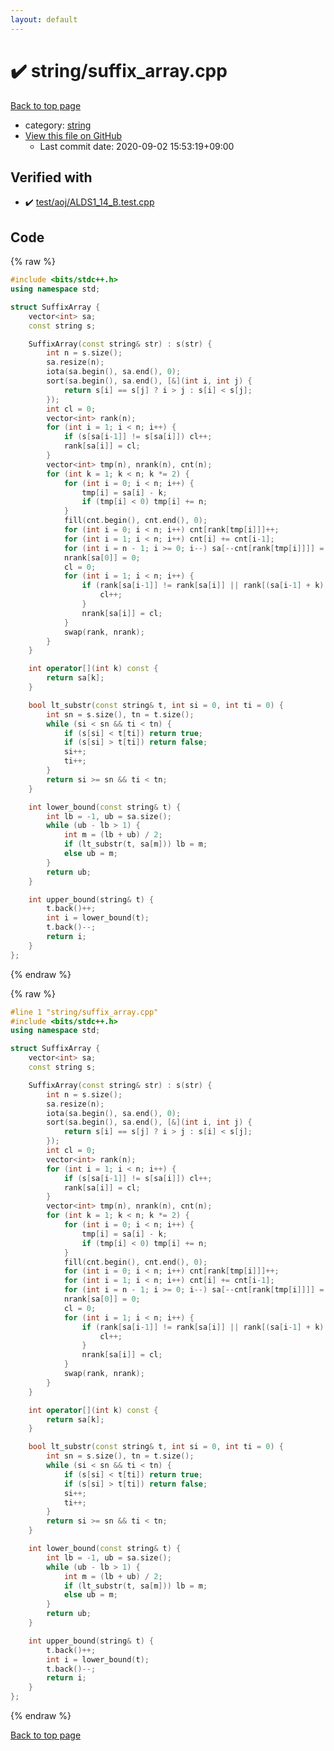 ```yaml
---
layout: default
---
```


<!-- mathjax config similar to math.stackexchange -->
<script type="text/javascript" async
  src="https://cdnjs.cloudflare.com/ajax/libs/mathjax/2.7.5/MathJax.js?config=TeX-MML-AM_CHTML">
</script>
<script type="text/x-mathjax-config">
  MathJax.Hub.Config({
    TeX: { equationNumbers: { autoNumber: "AMS" }},
    tex2jax: {
      inlineMath: [ ['$','$'] ],
      processEscapes: true
    },
    "HTML-CSS": { matchFontHeight: false },
    displayAlign: "left",
    displayIndent: "2em"
  });
</script>

<script type="text/javascript" src="https://cdnjs.cloudflare.com/ajax/libs/jquery/3.4.1/jquery.min.js"></script>
<script src="https://cdn.jsdelivr.net/npm/jquery-balloon-js@1.1.2/jquery.balloon.min.js" integrity="sha256-ZEYs9VrgAeNuPvs15E39OsyOJaIkXEEt10fzxJ20+2I=" crossorigin="anonymous"></script>
<script type="text/javascript" src="../../assets/js/copy-button.js"></script>
<link rel="stylesheet" href="../../assets/css/copy-button.css" />


# :heavy_check_mark: string/suffix_array.cpp

<a href="../../index.html">Back to top page</a>

* category: <a href="../../index.html#b45cffe084dd3d20d928bee85e7b0f21">string</a>
* <a href="{{ site.github.repository_url }}/blob/master/string/suffix_array.cpp">View this file on GitHub</a>
    - Last commit date: 2020-09-02 15:53:19+09:00




## Verified with

* :heavy_check_mark: <a href="../../verify/test/aoj/ALDS1_14_B.test.cpp.html">test/aoj/ALDS1_14_B.test.cpp</a>


## Code

<a id="unbundled"></a>
{% raw %}
```cpp
#include <bits/stdc++.h>
using namespace std;

struct SuffixArray {
    vector<int> sa;
    const string s;

    SuffixArray(const string& str) : s(str) {
        int n = s.size();
        sa.resize(n);
        iota(sa.begin(), sa.end(), 0);
        sort(sa.begin(), sa.end(), [&](int i, int j) {
            return s[i] == s[j] ? i > j : s[i] < s[j];
        });
        int cl = 0;
        vector<int> rank(n);
        for (int i = 1; i < n; i++) {
            if (s[sa[i-1]] != s[sa[i]]) cl++;
            rank[sa[i]] = cl;
        }
        vector<int> tmp(n), nrank(n), cnt(n);
        for (int k = 1; k < n; k *= 2) {
            for (int i = 0; i < n; i++) {
                tmp[i] = sa[i] - k;
                if (tmp[i] < 0) tmp[i] += n;
            }
            fill(cnt.begin(), cnt.end(), 0);
            for (int i = 0; i < n; i++) cnt[rank[tmp[i]]]++;
            for (int i = 1; i < n; i++) cnt[i] += cnt[i-1];
            for (int i = n - 1; i >= 0; i--) sa[--cnt[rank[tmp[i]]]] = tmp[i];
            nrank[sa[0]] = 0;
            cl = 0;
            for (int i = 1; i < n; i++) {
                if (rank[sa[i-1]] != rank[sa[i]] || rank[(sa[i-1] + k) % n] != rank[(sa[i] + k) % n]) {
                    cl++;
                }
                nrank[sa[i]] = cl;
            }
            swap(rank, nrank);
        }
    }

    int operator[](int k) const {
        return sa[k];
    }

    bool lt_substr(const string& t, int si = 0, int ti = 0) {
        int sn = s.size(), tn = t.size();
        while (si < sn && ti < tn) {
            if (s[si] < t[ti]) return true;
            if (s[si] > t[ti]) return false;
            si++;
            ti++;
        }
        return si >= sn && ti < tn;
    }

    int lower_bound(const string& t) {
        int lb = -1, ub = sa.size();
        while (ub - lb > 1) {
            int m = (lb + ub) / 2;
            if (lt_substr(t, sa[m])) lb = m;
            else ub = m;
        }
        return ub;
    }

    int upper_bound(string& t) {
        t.back()++;
        int i = lower_bound(t);
        t.back()--;
        return i;
    }
};

```
{% endraw %}

<a id="bundled"></a>
{% raw %}
```cpp
#line 1 "string/suffix_array.cpp"
#include <bits/stdc++.h>
using namespace std;

struct SuffixArray {
    vector<int> sa;
    const string s;

    SuffixArray(const string& str) : s(str) {
        int n = s.size();
        sa.resize(n);
        iota(sa.begin(), sa.end(), 0);
        sort(sa.begin(), sa.end(), [&](int i, int j) {
            return s[i] == s[j] ? i > j : s[i] < s[j];
        });
        int cl = 0;
        vector<int> rank(n);
        for (int i = 1; i < n; i++) {
            if (s[sa[i-1]] != s[sa[i]]) cl++;
            rank[sa[i]] = cl;
        }
        vector<int> tmp(n), nrank(n), cnt(n);
        for (int k = 1; k < n; k *= 2) {
            for (int i = 0; i < n; i++) {
                tmp[i] = sa[i] - k;
                if (tmp[i] < 0) tmp[i] += n;
            }
            fill(cnt.begin(), cnt.end(), 0);
            for (int i = 0; i < n; i++) cnt[rank[tmp[i]]]++;
            for (int i = 1; i < n; i++) cnt[i] += cnt[i-1];
            for (int i = n - 1; i >= 0; i--) sa[--cnt[rank[tmp[i]]]] = tmp[i];
            nrank[sa[0]] = 0;
            cl = 0;
            for (int i = 1; i < n; i++) {
                if (rank[sa[i-1]] != rank[sa[i]] || rank[(sa[i-1] + k) % n] != rank[(sa[i] + k) % n]) {
                    cl++;
                }
                nrank[sa[i]] = cl;
            }
            swap(rank, nrank);
        }
    }

    int operator[](int k) const {
        return sa[k];
    }

    bool lt_substr(const string& t, int si = 0, int ti = 0) {
        int sn = s.size(), tn = t.size();
        while (si < sn && ti < tn) {
            if (s[si] < t[ti]) return true;
            if (s[si] > t[ti]) return false;
            si++;
            ti++;
        }
        return si >= sn && ti < tn;
    }

    int lower_bound(const string& t) {
        int lb = -1, ub = sa.size();
        while (ub - lb > 1) {
            int m = (lb + ub) / 2;
            if (lt_substr(t, sa[m])) lb = m;
            else ub = m;
        }
        return ub;
    }

    int upper_bound(string& t) {
        t.back()++;
        int i = lower_bound(t);
        t.back()--;
        return i;
    }
};

```
{% endraw %}

<a href="../../index.html">Back to top page</a>

